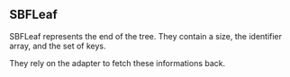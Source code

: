 ## SBFLeaf

SBFLeaf represents the end of the tree. 
They contain a size, the identifier array, and the set of keys. 

They rely on the adapter to fetch these informations back. 
